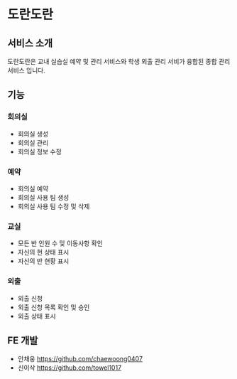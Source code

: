 # 도란도란

## 서비스 소개
도란도란은 교내 실습실 예약 및 관리 서비스와 학생 외출 관리 서비가 융합된 종합 관리 서비스 입니다.

## 기능 

### **회의실**
 - 회의실 생성
 - 회의실 관리
 - 회의실 정보 수정

### **예약**
 - 회의실 예약
 - 회의실 사용 팀 생성
 - 회의실 사용 팀 수정 및 삭제

### **교실**
 - 모든 반 인원 수 및 이동사항 확인
 - 자신의 현 상태 표시
 - 자신의 반 현황 표시

### **외출**
 - 외출 신청
 - 외출 신청 목록 확인 및 승인
 - 외출 상태 표시


## FE 개발 
 - 안채웅 https://github.com/chaewoong0407
 - 신이삭 https://github.com/towel1017
